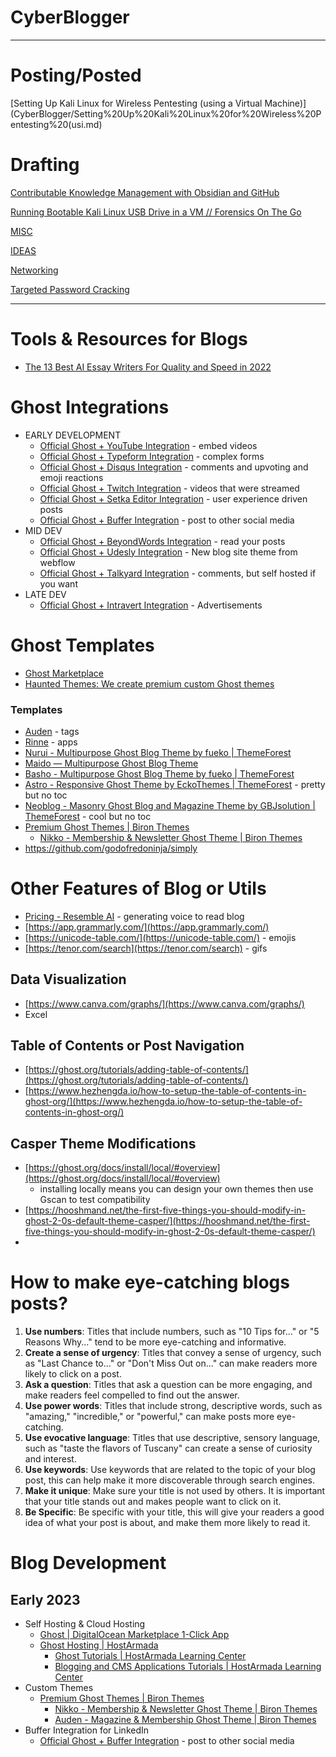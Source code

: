 # CyberBlogger

---

# Posting/Posted

[Setting Up Kali Linux for Wireless Pentesting (using a Virtual Machine)](CyberBlogger/Setting%20Up%20Kali%20Linux%20for%20Wireless%20Pentesting%20(usi.md)

# Drafting

[Contributable Knowledge Management with Obsidian and GitHub](CyberBlogger/Contributable%20Knowledge%20Management%20with%20Obsidian%20a.md)

[Running Bootable Kali Linux USB Drive in a VM // Forensics On The Go](CyberBlogger/Running%20Bootable%20Kali%20Linux%20USB%20Drive%20in%20a%20VM%20Fore.md)

[MISC](CyberBlogger/MISC.md)

[IDEAS](CyberBlogger/IDEAS.md)

[Networking](CyberBlogger/Networking.md)

[Targeted Password Cracking](CyberBlogger/Targeted%20Password%20Cracking.md)

---

# Tools & Resources for Blogs

- [The 13 Best AI Essay Writers For Quality and Speed in 2022](https://www.nichepursuits.com/best-ai-essay-writers/)

# Ghost Integrations

- EARLY DEVELOPMENT
    - [Official Ghost + YouTube Integration](https://ghost.org/integrations/youtube/) - embed videos
    - [Official Ghost + Typeform Integration](https://ghost.org/integrations/typeform/) - complex forms
    - [Official Ghost + Disqus Integration](https://ghost.org/integrations/disqus/) - comments and upvoting and emoji reactions
    - [Official Ghost + Twitch Integration](https://ghost.org/integrations/twitch/) - videos that were streamed
    - [Official Ghost + Setka Editor Integration](https://ghost.org/integrations/setka/) - user experience driven posts
    - [Official Ghost + Buffer Integration](https://ghost.org/integrations/buffer/) - post to other social media
- MID DEV
    - [Official Ghost + BeyondWords Integration](https://ghost.org/integrations/beyondwords/) - read your posts
    - [Official Ghost + Udesly Integration](https://ghost.org/integrations/udesly/) - New blog site theme from webflow
    - [Official Ghost + Talkyard Integration](https://ghost.org/integrations/talkyard/) - comments, but self hosted if you want
- LATE DEV
    - [Official Ghost + Intravert Integration](https://ghost.org/integrations/intravert/) - Advertisements

# Ghost Templates

- [Ghost Marketplace](https://ghost.org/marketplace/)
- [Haunted Themes: We create premium custom Ghost themes](https://www.hauntedthemes.com/)

### Templates

- [Auden](https://ghost.org/themes/auden/) - tags
- [Rinne](https://ghost.org/themes/rinne/) - apps
- [Nurui - Multipurpose Ghost Blog Theme by fueko | ThemeForest](https://themeforest.net/item/nurui-multipurpose-ghost-blog-theme/22243886)
- [Maido — Multipurpose Ghost Blog Theme](https://maido.fueko.net/demos/)
- [Basho - Multipurpose Ghost Blog Theme by fueko | ThemeForest](https://themeforest.net/item/basho-multipurpose-ghost-blog-theme/36746216)
- [Astro - Responsive Ghost Theme by EckoThemes | ThemeForest](https://themeforest.net/item/astro-responsive-ghost-theme/6653121) - pretty but no toc
- [Neoblog - Masonry Ghost Blog and Magazine Theme by GBJsolution | ThemeForest](https://themeforest.net/item/neoblog-masonry-ghost-blog-and-magazine-theme/29477044) - cool but no toc
- [Premium Ghost Themes | Biron Themes](https://bironthemes.com/)
    - [Nikko - Membership & Newsletter Ghost Theme | Biron Themes](https://bironthemes.com/themes/nikko-ghost/)
- https://github.com/godofredoninja/simply

# Other Features of Blog or Utils

- [Pricing - Resemble AI](https://www.resemble.ai/pricing/) - generating voice to read blog
- [https://app.grammarly.com/](https://app.grammarly.com/)
- [https://unicode-table.com/](https://unicode-table.com/) - emojis
- [https://tenor.com/search](https://tenor.com/search) - gifs

## Data Visualization

- [https://www.canva.com/graphs/](https://www.canva.com/graphs/)
- Excel

## Table of Contents or Post Navigation

- [https://ghost.org/tutorials/adding-table-of-contents/](https://ghost.org/tutorials/adding-table-of-contents/)
- [https://www.hezhengda.io/how-to-setup-the-table-of-contents-in-ghost-org/](https://www.hezhengda.io/how-to-setup-the-table-of-contents-in-ghost-org/)

## Casper Theme Modifications

- [https://ghost.org/docs/install/local/#overview](https://ghost.org/docs/install/local/#overview)
    - installing locally means you can design your own themes then use Gscan to test compatibility
- [https://hooshmand.net/the-first-five-things-you-should-modify-in-ghost-2-0s-default-theme-casper/](https://hooshmand.net/the-first-five-things-you-should-modify-in-ghost-2-0s-default-theme-casper/)
- 

# How to make eye-catching blogs posts?

1. **Use numbers**: Titles that include numbers, such as "10 Tips for..." or "5 Reasons Why..." tend to be more eye-catching and informative.
2. **Create a sense of urgency**: Titles that convey a sense of urgency, such as "Last Chance to..." or "Don't Miss Out on..." can make readers more likely to click on a post.
3. **Ask a question**: Titles that ask a question can be more engaging, and make readers feel compelled to find out the answer.
4. **Use power words**: Titles that include strong, descriptive words, such as "amazing," "incredible," or "powerful," can make posts more eye-catching.
5. **Use evocative language**: Titles that use descriptive, sensory language, such as "taste the flavors of Tuscany" can create a sense of curiosity and interest.
6. **Use keywords**: Use keywords that are related to the topic of your blog post, this can help make it more discoverable through search engines.
7. **Make it unique**: Make sure your title is not used by others. It is important that your title stands out and makes people want to click on it.
8. **Be Specific**: Be specific with your title, this will give your readers a good idea of what your post is about, and make them more likely to read it.

# Blog Development

## Early 2023

- Self Hosting & Cloud Hosting
    - [Ghost | DigitalOcean Marketplace 1-Click App](https://marketplace.digitalocean.com/apps/ghost)
    - [Ghost Hosting | HostArmada](https://hostarmada.com/ghost-hosting/)
        - [Ghost Tutorials | HostArmada Learning Center](https://hostarmada.com/tutorials/blog-cms/ghost/)
        - [Blogging and CMS Applications Tutorials | HostArmada Learning Center](https://hostarmada.com/tutorials/blog-cms/)
- Custom Themes
    - [Premium Ghost Themes | Biron Themes](https://bironthemes.com/)
        - [Nikko - Membership & Newsletter Ghost Theme | Biron Themes](https://bironthemes.com/themes/nikko-ghost/)
        - [Auden - Magazine & Membership Ghost Theme | Biron Themes](https://bironthemes.com/themes/auden-ghost/)
- Buffer Integration for LinkedIn
    - [Official Ghost + Buffer Integration](https://ghost.org/integrations/buffer/) - post to other social media